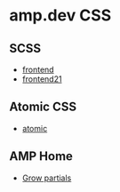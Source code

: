 # amp.dev CSS

## SCSS
- [frontend](https://github.com/ampproject/amp.dev/tree/future/frontend/scss/components)
- [frontend21](https://github.com/ampproject/amp.dev/tree/future/frontend21/scss/components)

## Atomic CSS
- [atomic](https://github.com/ampproject/amp.dev/tree/future/frontend/scss/components)

## AMP Home
- [Grow partials](https://github.com/ampproject/amp.dev/blob/future/frontend/scss/components/templates/home.scss)

